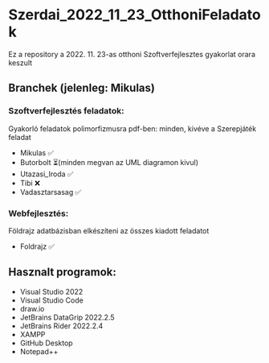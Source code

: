 # Szerdai_2022_11_23_OtthoniFeladatok

Ez a repository a 2022. 11. 23-as otthoni Szoftverfejlesztes gyakorlat orara keszult

## Branchek (jelenleg: Mikulas)

### Szoftverfejlesztés feladatok:

Gyakorló feladatok polimorfizmusra pdf-ben: minden, kivéve a Szerepjáték feladat

* Mikulas ✅
* Butorbolt ⏳(minden megvan az UML diagramon kivul)
* Utazasi_Iroda ✅
* Tibi ❌
* Vadasztarsasag ✅

### Webfejlesztés:

Földrajz adatbázisban elkészíteni az összes kiadott feladatot

* Foldrajz ✅

## Hasznalt programok:

* Visual Studio 2022
* Visual Studio Code
* draw.io
* JetBrains DataGrip 2022.2.5
* JetBrains Rider 2022.2.4
* XAMPP
* GitHub Desktop
* Notepad++
